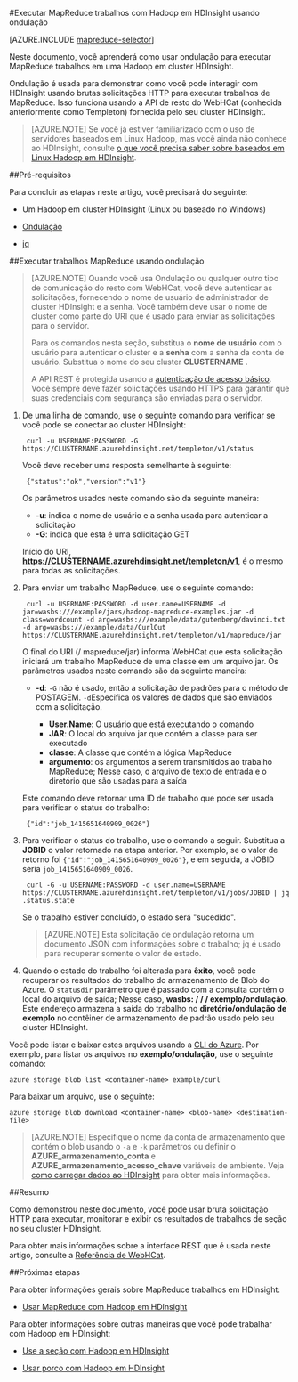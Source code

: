 <properties
   pageTitle="Usar MapReduce e ondulação com Hadoop em HDInsight | Microsoft Azure"
   description="Saiba como executar remotamente MapReduce trabalhos com Hadoop em HDInsight usando ondulação."
   services="hdinsight"
   documentationCenter=""
   authors="Blackmist"
   manager="jhubbard"
   editor="cgronlun"
    tags="azure-portal"/>

<tags
   ms.service="hdinsight"
   ms.devlang="na"
   ms.topic="article"
   ms.tgt_pltfrm="na"
   ms.workload="big-data"
   ms.date="09/27/2016"
   ms.author="larryfr"/>

#<a name="run-mapreduce-jobs-with-hadoop-on-hdinsight-using-curl"></a>Executar MapReduce trabalhos com Hadoop em HDInsight usando ondulação

[AZURE.INCLUDE [mapreduce-selector](../../includes/hdinsight-selector-use-mapreduce.md)]

Neste documento, você aprenderá como usar ondulação para executar MapReduce trabalhos em uma Hadoop em cluster HDInsight.

Ondulação é usada para demonstrar como você pode interagir com HDInsight usando brutas solicitações HTTP para executar trabalhos de MapReduce. Isso funciona usando a API de resto do WebHCat (conhecida anteriormente como Templeton) fornecida pelo seu cluster HDInsight.

> [AZURE.NOTE] Se você já estiver familiarizado com o uso de servidores baseados em Linux Hadoop, mas você ainda não conhece ao HDInsight, consulte [o que você precisa saber sobre baseados em Linux Hadoop em HDInsight](hdinsight-hadoop-linux-information.md).

##<a id="prereq"></a>Pré-requisitos

Para concluir as etapas neste artigo, você precisará do seguinte:

* Um Hadoop em cluster HDInsight (Linux ou baseado no Windows)

* [Ondulação](http://curl.haxx.se/)

* [jq](http://stedolan.github.io/jq/)

##<a id="curl"></a>Executar trabalhos MapReduce usando ondulação

> [AZURE.NOTE] Quando você usa Ondulação ou qualquer outro tipo de comunicação do resto com WebHCat, você deve autenticar as solicitações, fornecendo o nome de usuário de administrador de cluster HDInsight e a senha. Você também deve usar o nome de cluster como parte do URI que é usado para enviar as solicitações para o servidor.
>
> Para os comandos nesta seção, substitua o **nome de usuário** com o usuário para autenticar o cluster e a **senha** com a senha da conta de usuário. Substitua o nome do seu cluster **CLUSTERNAME** .
>
> A API REST é protegida usando a [autenticação de acesso básico](http://en.wikipedia.org/wiki/Basic_access_authentication). Você sempre deve fazer solicitações usando HTTPS para garantir que suas credenciais com segurança são enviadas para o servidor.

1. De uma linha de comando, use o seguinte comando para verificar se você pode se conectar ao cluster HDInsight:

        curl -u USERNAME:PASSWORD -G https://CLUSTERNAME.azurehdinsight.net/templeton/v1/status

    Você deve receber uma resposta semelhante à seguinte:

        {"status":"ok","version":"v1"}

    Os parâmetros usados neste comando são da seguinte maneira:

    * **-u**: indica o nome de usuário e a senha usada para autenticar a solicitação
    * **-G**: indica que esta é uma solicitação GET

    Início do URI, **https://CLUSTERNAME.azurehdinsight.net/templeton/v1**, é o mesmo para todas as solicitações.

2. Para enviar um trabalho MapReduce, use o seguinte comando:

        curl -u USERNAME:PASSWORD -d user.name=USERNAME -d jar=wasbs:///example/jars/hadoop-mapreduce-examples.jar -d class=wordcount -d arg=wasbs:///example/data/gutenberg/davinci.txt -d arg=wasbs:///example/data/CurlOut https://CLUSTERNAME.azurehdinsight.net/templeton/v1/mapreduce/jar

    O final do URI (/ mapreduce/jar) informa WebHCat que esta solicitação iniciará um trabalho MapReduce de uma classe em um arquivo jar. Os parâmetros usados neste comando são da seguinte maneira:

    * **-d**: `-G` não é usado, então a solicitação de padrões para o método de POSTAGEM. `-d`Especifica os valores de dados que são enviados com a solicitação.

        * **User.Name**: O usuário que está executando o comando
        * **JAR**: O local do arquivo jar que contém a classe para ser executado
        * **classe**: A classe que contém a lógica MapReduce
        * **argumento**: os argumentos a serem transmitidos ao trabalho MapReduce; Nesse caso, o arquivo de texto de entrada e o diretório que são usadas para a saída

    Este comando deve retornar uma ID de trabalho que pode ser usada para verificar o status do trabalho:

        {"id":"job_1415651640909_0026"}

3. Para verificar o status do trabalho, use o comando a seguir. Substitua a **JOBID** o valor retornado na etapa anterior. Por exemplo, se o valor de retorno foi `{"id":"job_1415651640909_0026"}`, e em seguida, a JOBID seria `job_1415651640909_0026`.

        curl -G -u USERNAME:PASSWORD -d user.name=USERNAME https://CLUSTERNAME.azurehdinsight.net/templeton/v1/jobs/JOBID | jq .status.state

    Se o trabalho estiver concluído, o estado será "sucedido".

    > [AZURE.NOTE] Esta solicitação de ondulação retorna um documento JSON com informações sobre o trabalho; jq é usado para recuperar somente o valor de estado.

4. Quando o estado do trabalho foi alterada para **êxito**, você pode recuperar os resultados do trabalho do armazenamento de Blob do Azure. O `statusdir` parâmetro que é passado com a consulta contém o local do arquivo de saída; Nesse caso, **wasbs: / / / exemplo/ondulação**. Este endereço armazena a saída do trabalho no **diretório/ondulação de exemplo** no contêiner de armazenamento de padrão usado pelo seu cluster HDInsight.

Você pode listar e baixar estes arquivos usando a [CLI do Azure](../xplat-cli-install.md). Por exemplo, para listar os arquivos no **exemplo/ondulação**, use o seguinte comando:

    azure storage blob list <container-name> example/curl

Para baixar um arquivo, use o seguinte:

    azure storage blob download <container-name> <blob-name> <destination-file>

> [AZURE.NOTE] Especifique o nome da conta de armazenamento que contém o blob usando o `-a` e `-k` parâmetros ou definir o **AZURE\_armazenamento\_conta** e **AZURE\_armazenamento\_acesso\_chave** variáveis de ambiente. Veja [como carregar dados ao HDInsight](hdinsight-upload-data.md) para obter mais informações.

##<a id="summary"></a>Resumo

Como demonstrou neste documento, você pode usar bruta solicitação HTTP para executar, monitorar e exibir os resultados de trabalhos de seção no seu cluster HDInsight.

Para obter mais informações sobre a interface REST que é usada neste artigo, consulte a [Referência de WebHCat](https://cwiki.apache.org/confluence/display/Hive/WebHCat+Reference).

##<a id="nextsteps"></a>Próximas etapas

Para obter informações gerais sobre MapReduce trabalhos em HDInsight:

* [Usar MapReduce com Hadoop em HDInsight](hdinsight-use-mapreduce.md)

Para obter informações sobre outras maneiras que você pode trabalhar com Hadoop em HDInsight:

* [Use a seção com Hadoop em HDInsight](hdinsight-use-hive.md)

* [Usar porco com Hadoop em HDInsight](hdinsight-use-pig.md)
